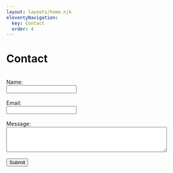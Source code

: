 ```yaml
---
layout: layouts/home.njk
eleventyNavigation:
  key: Contact
  order: 4
---
```

<div class="container">
  <div class="row p-5 pb-2 justify-content-center">
    <div class="col-12 text-center">
      <h1>Contact</h1><br>
    </div>
    <div class="col-12 col-lg-5 text-center">
      <form name="contact" method="POST" data-netlify="true">
        <label for="fname" class="form-label">Name:</label><br>
        <input type="text" id="name" name="name" class="form-control" required><br><br>
        <label for="email" class="form-label">Email:</label><br>
        <input type="email" id="email" name="email" class="form-control" required><br><br>
        <label for="message" class="form-label">Message:</label><br>
        <textarea id="message" name="message" rows="4" cols="50" class="form-control" required></textarea><br><br>
        <input type="submit" class="btn btn-outline-secondary">
      </form>
    </div>
  </div>
</div>
